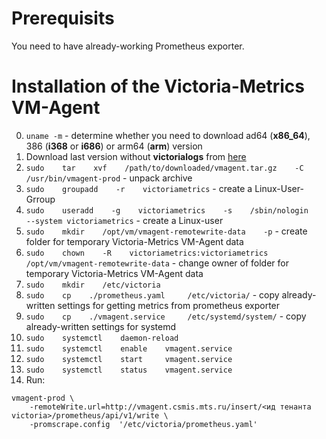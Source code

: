 # Prerequisits

You need to have already-working Prometheus exporter.









# Installation of the Victoria-Metrics VM-Agent

0) `uname -m` - determine whether you need to download ad64 (**x86_64**), 386 (**i368** or **i686**) or arm64 (**arm**) version
1) Download last version without **victorialogs** from [here](https://github.com/VictoriaMetrics/VictoriaMetrics/releases/)
2) `sudo    tar    xvf    /path/to/downloaded/vmagent.tar.gz    -C /usr/bin/vmagent-prod` - unpack archive
3) `sudo    groupadd    -r    victoriametrics` - create a Linux-User-Grroup
4) `sudo    useradd    -g    victoriametrics    -s    /sbin/nologin    --system victoriametrics` - create a Linux-user
5) `sudo    mkdir    /opt/vm/vmagent-remotewrite-data    -p` - create folder for temporary Victoria-Metrics VM-Agent data
6) `sudo    chown    -R    victoriametrics:victoriametrics    /opt/vm/vmagent-remotewrite-data` - change owner of folder for temporary Victoria-Metrics VM-Agent data
7) `sudo    mkdir    /etc/victoria`
8) `sudo    cp    ./prometheus.yaml     /etc/victoria/` - copy already-written settings for getting metrics from prometheus exporter
9) `sudo    cp    ./vmagent.service     /etc/systemd/system/` - copy already-written settings for systemd
10) `sudo    systemctl    daemon-reload`
11) `sudo    systemctl    enable    vmagent.service`
12) `sudo    systemctl    start     vmagent.service`
13) `sudo    systemctl    status    vmagent.service`
14) Run:

```Shell
vmagent-prod \
    -remoteWrite.url=http://vmagent.csmis.mts.ru/insert/<ид тенанта victoria>/prometheus/api/v1/write \
    -promscrape.config  '/etc/victoria/prometheus.yaml'
```
